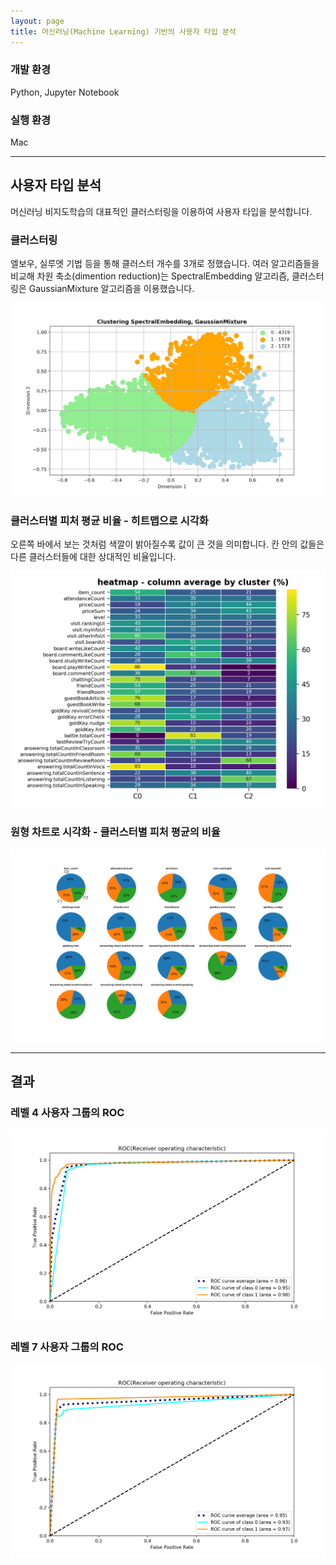 ```yaml
---
layout: page
title: 머신러닝(Machine Learning) 기반의 사용자 타입 분석
---
```


### 개발 환경
Python, Jupyter Notebook  

### 실행 환경
Mac    

---

## 사용자 타입 분석
머신러닝 비지도학습의 대표적인 클러스터링을 이용하여 사용자 타입을 분석합니다.  

### 클러스터링
엘보우, 실루엣 기법 등을 통해 클러스터 개수를 3개로 정했습니다. 여러 알고리즘들을 비교해 차원 축소(dimention reduction)는 SpectralEmbedding 알고리즘, 클러스터링은 GaussianMixture 알고리즘을 이용했습니다.  

![image](/assets/images/ml/1.png)

### 클러스터별 피처 평균 비율 - 히트맵으로 시각화
오른쪽 바에서 보는 것처럼 색깔이 밝아질수록 값이 큰 것을 의미합니다. 칸 안의 값들은 다른 클러스터들에 대한 상대적인 비율입니다.  

![image](/assets/images/ml/2.png)

### 원형 차트로 시각화 - 클러스터별 피처 평균의 비율
![image](/assets/images/ml/3.png)

---

## 결과

### 레벨 4 사용자 그룹의 ROC
![image](/assets/images/ml/4.png)

### 레벨 7 사용자 그룹의 ROC
![image](/assets/images/ml/5.png)